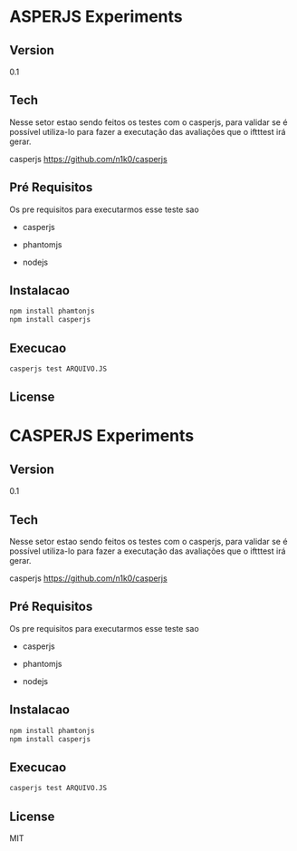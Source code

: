 ASPERJS Experiments
=========

Version
----

0.1

Tech
-----------

Nesse setor estao sendo feitos os testes com o casperjs, para validar se
é possível utiliza-lo para fazer a executação das avaliações que o iftttest irá
gerar.

casperjs https://github.com/n1k0/casperjs

Pré Requisitos
--------------
Os pre requisitos para executarmos esse teste sao

* casperjs

* phantomjs

* nodejs


Instalacao
--------------

```sh
npm install phamtonjs
npm install casperjs
```


Execucao
--------------

```sh
casperjs test ARQUIVO.JS
```

License
----
CASPERJS Experiments
=========

Version
----

0.1

Tech
-----------

Nesse setor estao sendo feitos os testes com o casperjs, para validar se
é possível utiliza-lo para fazer a executação das avaliações que o iftttest irá
gerar.

casperjs https://github.com/n1k0/casperjs

Pré Requisitos
--------------
Os pre requisitos para executarmos esse teste sao

* casperjs

* phantomjs

* nodejs


Instalacao
--------------

```sh
npm install phamtonjs
npm install casperjs
```


Execucao
--------------

```sh
casperjs test ARQUIVO.JS
```

License
----

MIT

